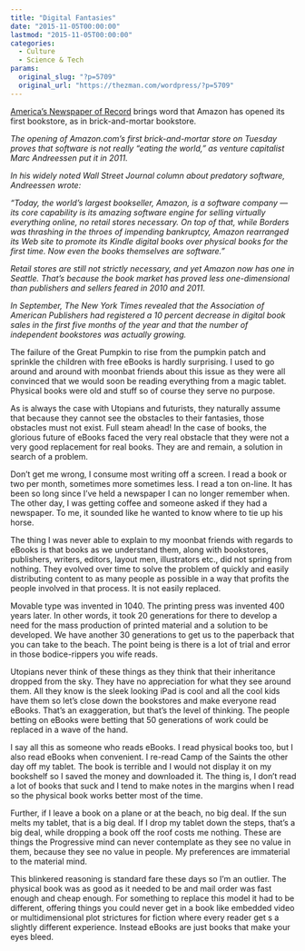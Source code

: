 ```yaml
---
title: "Digital Fantasies"
date: "2015-11-05T00:00:00"
lastmod: "2015-11-05T00:00:00"
categories:
  - Culture
  - Science & Tech
params:
  original_slug: "?p=5709"
  original_url: "https://thezman.com/wordpress/?p=5709"
---
```


<a
href="http://nypost.com/2015/11/04/print-is-not-dead-amazon-goes-brick-and-mortar-as-e-books-falter/"
rel="noopener" target="_blank">America’s Newspaper of Record</a> brings
word that Amazon has opened its first bookstore, as in brick-and-mortar
bookstore.

*The opening of Amazon.com’s first brick-and-mortar store on Tuesday
proves that software is not really “eating the world,” as venture
capitalist Marc Andreessen put it in 2011.*

*In his widely noted Wall Street Journal column about predatory
software, Andreessen wrote:*

*“Today, the world’s largest bookseller, Amazon, is a software company —
its core capability is its amazing software engine for selling virtually
everything online, no retail stores necessary. On top of that, while
Borders was thrashing in the throes of impending bankruptcy, Amazon
rearranged its Web site to promote its Kindle digital books over
physical books for the first time. Now even the books themselves are
software.”*

*Retail stores are still not strictly necessary, and yet Amazon now has
one in Seattle. That’s because the book market has proved less
one-dimensional than publishers and sellers feared in 2010 and 2011.*

*In September, The New York Times revealed that the Association of
American Publishers had registered a 10 percent decrease in digital book
sales in the first five months of the year and that the number of
independent bookstores was actually growing.*

The failure of the Great Pumpkin to rise from the pumpkin patch and
sprinkle the children with free eBooks is hardly surprising. I used to
go around and around with moonbat friends about this issue as they were
all convinced that we would soon be reading everything from a magic
tablet. Physical books were old and stuff so of course they serve no
purpose.

As is always the case with Utopians and futurists, they naturally assume
that because they cannot see the obstacles to their fantasies, those
obstacles must not exist. Full steam ahead! In the case of books, the
glorious future of eBooks faced the very real obstacle that they were
not a very good replacement for real books. They are and remain, a
solution in search of a problem.

Don’t get me wrong, I consume most writing off a screen. I read a book
or two per month, sometimes more sometimes less. I read a ton on-line.
It has been so long since I’ve held a newspaper I can no longer remember
when. The other day, I was getting coffee and someone asked if they had
a newspaper. To me, it sounded like he wanted to know where to tie up
his horse.

The thing I was never able to explain to my moonbat friends with regards
to eBooks is that books as we understand them, along with bookstores,
publishers, writers, editors, layout men, illustrators etc., did not
spring from nothing. They evolved over time to solve the problem of
quickly and easily distributing content to as many people as possible in
a way that profits the people involved in that process. It is not easily
replaced.

Movable type was invented in 1040. The printing press was invented 400
years later. In other words, it took 20 generations for there to develop
a need for the mass production of printed material and a solution to be
developed. We have another 30 generations to get us to the paperback
that you can take to the beach. The point being is there is a lot of
trial and error in those bodice-rippers you wife reads.

Utopians never think of these things as they think that their
inheritance dropped from the sky. They have no appreciation for what
they see around them. All they know is the sleek looking iPad is cool
and all the cool kids have them so let’s close down the bookstores and
make everyone read eBooks. That’s an exaggeration, but that’s the level
of thinking. The people betting on eBooks were betting that 50
generations of work could be replaced in a wave of the hand.

I say all this as someone who reads eBooks. I read physical books too,
but I also read eBooks when convenient. I re-read Camp of the Saints the
other day off my tablet. The book is terrible and I would not display it
on my bookshelf so I saved the money and downloaded it. The thing is, I
don’t read a lot of books that suck and I tend to make notes in the
margins when I read so the physical book works better most of the time.

Further, if I leave a book on a plane or at the beach, no big deal. If
the sun melts my tablet, that is a big deal. If I drop my tablet down
the steps, that’s a big deal, while dropping a book off the roof costs
me nothing. These are things the Progressive mind can never contemplate
as they see no value in them, because they see no value in people. My
preferences are immaterial to the material mind.

This blinkered reasoning is standard fare these days so I’m an outlier.
The physical book was as good as it needed to be and mail order was fast
enough and cheap enough. For something to replace this model it had to
be different, offering things you could never get in a book like
embedded video or multidimensional plot strictures for fiction where
every reader get s a slightly different experience. Instead eBooks are
just books that make your eyes bleed.
